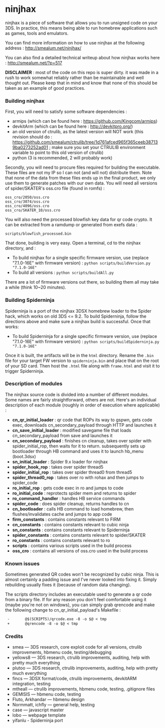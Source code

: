 ninjhax
=======

ninjhax is a piece of software that allows you to run unsigned code on your 3DS. In practice, this means being able to run homebrew applications such as games, tools and emulators.

You can find more information on how to use ninjhax at the following address : http://smealum.net/ninjhax/

You can also find a detailed technical writeup about how ninjhax works here : http://smealum.net/?p=517

**DISCLAIMER** : most of the code on this repo is super dirty. it was made in a rush to work somewhat reliably rather than be maintainable and well thought out. Please keep that in mind and know that none of this should be taken as an example of good practices.

### Building ninjhax

First, you will need to satisfy some software dependencies :
- armips (which can be found here : https://github.com/Kingcom/armips)
- devkitArm (which can be found here : http://devkitpro.org/)
- an old version of ctrulib, as the latest version will NOT work (this revision should do : https://github.com/smealum/ctrulib/tree/1d761afced965f365ceeb387139ba0273252ad01 ; make sure you set your CTRULIB environment variable to point to this old version of ctrulib)
- python (3 is recommended, 2 will probably work)

Secondly, you will need to procure files required for building the executable. These files are not my IP so I can not (and will not) distribute them. Note that none of the data from these files ends up in the final product, we only use them to generate patches with our own data. You will need all versions of spider/SKATER's oss.cro file (found in romfs) :

	oss_cro/2050/oss.cro
	oss_cro/3074/oss.cro
	oss_cro/4096/oss.cro
	oss_cro/SKATER_10/oss.cro
	
You will also need the processed blowfish key data for qr code crypto. It can be extracted from a ramdump or generated from exefs data :

	scripts/blowfish_processed.bin

That done, building is very easy. Open a terminal, cd to the ninjhax directory, and :

- To build ninjhax for a single specific firmware version, use (replace "7.1.0-16E" with firmware version) : `python scripts/buildVersion.py "7.1.0-16E"`
- To build all versions : `python scripts/buildAll.py`

There are a lot of firmware versions out there, so building them all may take a while (think 10~20 minutes).

### Building Spiderninja

Spiderninja is a port of the ninjhax 3DSX homebrew loader to the Spider hack, which works on old 3DS <= 9.2. To build Spiderninja, follow the directions above and make sure a ninjhax build is successful. Once that works:

- To build Spiderninja for a single specific firmware version, use (replace "7.1.0-16E" with firmware version) : `python scripts/buildSpiderninja.py "7.1.0-16E"`

Once it is built, the artifacts will be in the `html` directory. Rename the `.bin` file for your target FW version to `spiderninja.bin` and place that on the root of your SD card. Then host the `.html` file along with `frame.html` and visit it to trigger Spiderninja.

### Description of modules

The ninjhax source code is divided into a number of different modules. Some names are fairly straightforward, others are not. Here's an individual description of each module (roughly in order of execution where applicable) :
 
- **cn_qr_initial_loader** : qr code that ROPs its way to gspwn, gets code exec, downloads cn_secondary_payload through HTTP and launches it
- **cn_save_initial_loader** : modified savegame file that loads cn_secondary_payload from save and launches it
- **cn_secondary_payload** : finishes cn cleanup, takes over spider with spider_initial_rop, then waits for it to return. subsequently sets up bootloader through HB command and uses it to launch hb_menu (boot.3dsx)
- **sn_initial_loader** : Spider 9.x loader for ninjhax
- **spider_hook_rop** : takes over spider thread5
- **spider_initial_rop** : takes over spider thread0 from thread5
- **spider_thread0_rop** : takes over ro with rohax and then jumps to spider_code
- **ro_initial_rop** : gets code exec in ro and jumps to code
- **ro_initial_code** : reprotects spider mem and returns to spider
- **ro_command_handler** : handles HB service commands
- **spider_code** : does spider cleanup, returns handles to cn
- **cn_bootloader** : calls HB command to load homebrew, then flushes/invalidates cache and jumps to app code
- **firm_constants** : contains constants relevant to FIRM
- **cn_constants** : contains constants relevant to cubic ninja
- **sn_constants** : contains constants relevant to Spiderninja
- **spider_constants** : contains constants relevant to spider/SKATER
- **ro_constants** : contains constants relevant to ro
- **scripts** : contains various scripts used in the build process
- **oss_cro** : contains all versions of oss.cro used in the build process

### Known issues

Sometimes generated QR codes won't be recognized by cubic ninja. This is almost certainly a padding issue and I've never looked into fixing it. Simply rebuilding usually fixes it (because of random data changing).

The scripts directory includes an executable used to generate a qr code from a binary file. If for any reason you don't feel comfortable using it (maybe you're not on windows), you can simply grab qrencode and make the following change to cn_qr_initial_payload's Makefile :
```diff
 -       @$(SCRIPTS)/qrcode.exe -8 -o $@ < tmp
 +       @qrencode -8 -o $@ < tmp
```

### Credits

 - smea — 3DS research, core exploit code for all versions, ctrulib improvements, hbmenu code, testing/debugging 
 - yellows8 — 3DS research, ctrulib improvements, auditing, help with pretty much everything 
 - plutoo — 3DS research, ctrulib improvements, auditing, help with pretty much everything 
 - fincs — 3DSX format/code, ctrulib improvements, devkitARM integration, testing 
 - mtheall — ctrulib improvements, hbmenu code, testing, .gitignore files
 - GEMISIS — hbmenu code, testing 
 - Fluto, Arkhandar — hbmenu design 
 - Normmatt, ichfly — general help, testing 
 - case — javascript master 
 - lobo — webpage template 
 - yifanlu - Spiderninja port
